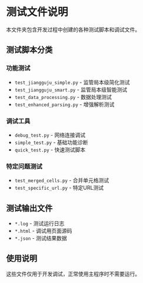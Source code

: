 # 测试文件说明

本文件夹包含开发过程中创建的各种测试脚本和调试文件。

## 测试脚本分类

### 功能测试
- `test_jiangguju_simple.py` - 监管局本级简化测试
- `test_jiangguju_smart.py` - 监管局本级智能测试
- `test_data_processing.py` - 数据处理测试
- `test_enhanced_parsing.py` - 增强解析测试

### 调试工具
- `debug_test.py` - 网络连接调试
- `simple_test.py` - 基础功能诊断
- `quick_test.py` - 快速测试脚本

### 特定问题测试
- `test_merged_cells.py` - 合并单元格测试
- `test_specific_url.py` - 特定URL测试

## 测试输出文件
- `*.log` - 测试运行日志
- `*.html` - 调试用页面源码  
- `*.json` - 测试结果数据

## 使用说明
这些文件仅用于开发调试，正常使用主程序时不需要运行。 